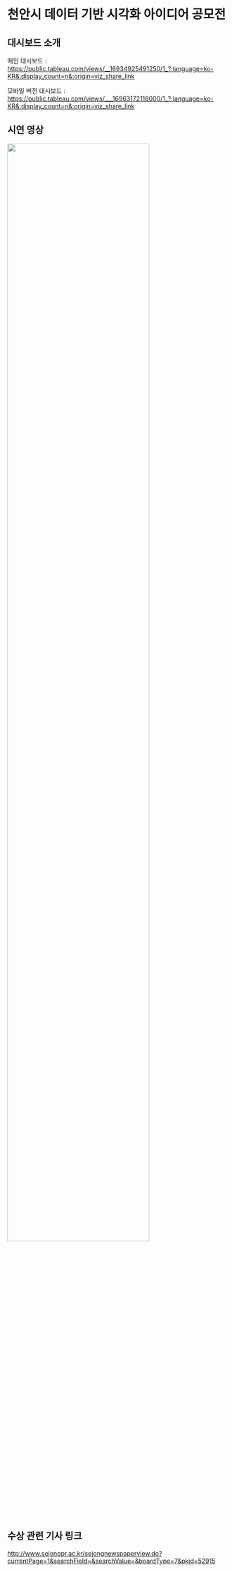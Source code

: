 # 천안시 데이터 기반 시각화 아이디어 공모전

## 대시보드 소개
메인 대시보드 : https://public.tableau.com/views/__16934925491250/1_?:language=ko-KR&:display_count=n&:origin=viz_share_link

모바일 버전 대시보드 : https://public.tableau.com/views/___16963172118000/1_?:language=ko-KR&:display_count=n&:origin=viz_share_link

## 시연 영상
<img width="80%" src="https://github.com/lastdancewithyou/Cheonan-si_Data_Contest/assets/114273570/bb7da6b1-f6a3-4e8f-b4ad-d4da147d6cdf"/>


## 수상 관련 기사 링크
http://www.sejongpr.ac.kr/sejongnewspaperview.do?currentPage=1&searchField=&searchValue=&boardType=7&pkid=52915

